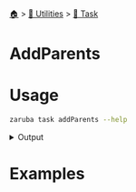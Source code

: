 <!--startTocHeader-->
[🏠](../../README.md) > [🔧 Utilities](../README.md) > [🔨 Task](README.md)
# AddParents
<!--endTocHeader-->


# Usage

<!--startCode-->
```bash
zaruba task addParents --help
```
 
<details>
<summary>Output</summary>
 
```````
Add task parent

Usage:
  zaruba task addParents <taskName> {<jsonListParentTask> | <parentTaskName>} [projectFile] [flags]

Aliases:
  addParents, addParent

Flags:
  -h, --help   help for addParents
```````
</details>
<!--endCode-->

# Examples


<!--startTocSubTopic-->
<!--endTocSubTopic-->